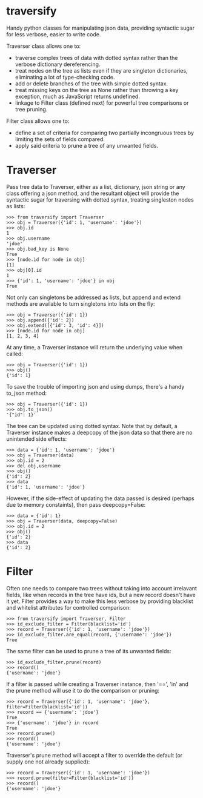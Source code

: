 # traversify

Handy python classes for manipulating json data, providing syntactic sugar for less verbose, easier to write code.

Traverser class allows one to:

* traverse complex trees of data with dotted syntax rather than the verbose dictionary dereferencing.
* treat nodes on the tree as lists even if they are singleton dictionaries, eliminating a lot of type-checking code.
* add or delete branches of the tree with simple dotted syntax.
* treat missing keys on the tree as None rather than throwing a key exception, much as JavaScript returns undefined.
* linkage to Filter class (defined next) for powerful tree comparisons or tree pruning.

Filter class allows one to:

* define a set of criteria for comparing two partially incongruous trees by limiting the sets of fields compared.
* apply said criteria to prune a tree of any unwanted fields.

# Traverser

Pass tree data to Traverser, either as a list, dictionary, json string or any class offering a json method, and the resultant object will provide the syntactic sugar for traversing with dotted syntax, treating singleston nodes as lists:

```pycon
>>> from traversify import Traverser
>>> obj = Traverser({'id': 1, 'username': 'jdoe'})
>>> obj.id
1
>>> obj.username
'jdoe'
>>> obj.bad_key is None
True
>>> [node.id for node in obj]
[1]
>>> obj[0].id
1
>>> {'id': 1, 'username': 'jdoe'} in obj
True
```

Not only  can singletons be addressed as lists, but append and extend methods are available to turn singletons into lists on the fly:

```pycon
>>> obj = Traverser({'id': 1})
>>> obj.append({'id': 2})
>>> obj.extend([{'id': 3, 'id': 4}])
>>> [node.id for node in obj]
[1, 2, 3, 4]
```

At any time, a Traverser instance will return the underlying value when called:

```pycon
>>> obj = Traverser({'id': 1})
>>> obj()
{'id': 1}
```

To save the trouble of importing json and using dumps, there's a handy to_json method:

```pycon
>>> obj = Traverser({'id': 1})
>>> obj.to_json()
'{"id": 1}'
```

The tree can be updated using dotted syntax.  Note that by default, a Traverser instance makes a deepcopy of the json data so that there are no unintended side effects:

```pycon
>>> data = {'id': 1, 'username': 'jdoe'}
>>> obj = Traverser(data)
>>> obj.id = 2
>>> del obj,username
>>> obj()
{'id': 2}
>>> data
{'id': 1, 'username': 'jdoe'}
```

However, if the side-effect of updating the data passed is desired (perhaps due to memory constaints), then pass deepcopy=False:

```pycon
>>> data = {'id': 1}
>>> obj = Traverser(data, deepcopy=False)
>>> obj.id = 2
>>> obj()
{'id': 2}
>>> data
{'id': 2}
```

# Filter

Often one needs to compare two trees without taking into account irrelavant fields, like when records in the tree have ids, but a new record doesn't have it yet.  Filter provides a way to make this less verbose by providing blacklist and whitelist attributes for controlled comparison:

```pycon
>>> from traversify import Traverser, Filter
>>> id_exclude_filter = Filter(blacklist='id')
>>> record = Traverser({'id': 1, 'username': 'jdoe'})
>>> id_exclude_filter.are_equal(record, {'username': 'jdoe'})
True
```

The same filter can be used to prune a tree of its unwanted fields:

```pycon
>>> id_exclude_filter.prune(record)
>>> record()
{'username': 'jdoe'}
```

If a filter is passed while creating a Traverser instance, then '==', 'in'  and the prune method will use it to do the comparison or pruning:

```pycon
>>> record = Traverser({'id': 1, 'username': 'jdoe'}, filter=Filter(blacklist='id'))
>>> record == {'username': 'jdoe'}
True
>>> {'username': 'jdoe'} in record
True
>>> record.prune()
>>> record()
{'username': 'jdoe'}
```

Traverser's prune method will accept a filter to override the default (or supply one not already supplied):

```pycon
>>> record = Traverser({'id': 1, 'username': 'jdoe'})
>>> record.prune(filter=Filter(blacklist='id'))
>>> record()
{'username': 'jdoe'}
```
